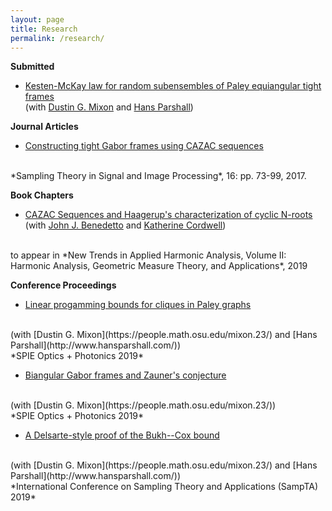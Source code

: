 ```yaml
---
layout: page
title: Research
permalink: /research/
---
```

**Submitted**
* [Kesten-McKay law for random subensembles of Paley equiangular tight 
frames](https://arxiv.org/abs/1905.04360) 
<br/> (with 
[Dustin G. Mixon](https://people.math.osu.edu/mixon.23/)
and [Hans Parshall](http://www.hansparshall.com/))

**Journal Articles**
* [Constructing tight Gabor frames 
using CAZAC sequences](https://arxiv.org/abs/1611.00818)
<br/>
*Sampling Theory in Signal and Image Processing*, 16: pp. 73-99, 2017.

**Book Chapters**
* [CAZAC Sequences and Haagerup's characterization of cyclic N-roots](https://www.math.umd.edu/~jjb/2018-03-17BCMcazac.pdf)
<br/> (with
[John J. Benedetto](https://www.math.umd.edu/~jjb/) and
[Katherine Cordwell](http://www.cs.cmu.edu/~kcordwel/))
<br/>
to appear in *New Trends in Applied Harmonic Analysis, Volume II: 
Harmonic Analysis, Geometric Measure Theory, and Applications*, 2019

**Conference Proceedings**
* [Linear progamming bounds for cliques in Paley graphs](https://arxiv.org/abs/1907.05971)
<br/>
(with 
[Dustin G. Mixon](https://people.math.osu.edu/mixon.23/)
and [Hans Parshall](http://www.hansparshall.com/))
<br/>
*SPIE Optics + Photonics 2019*

* [Biangular Gabor frames and Zauner's conjecture](https://arxiv.org/abs/1908.02801)
<br/>
(with 
[Dustin G. Mixon](https://people.math.osu.edu/mixon.23/))
<br/>
*SPIE Optics + Photonics 2019*

* [A Delsarte-style proof of the Bukh--Cox bound](https://arxiv.org/abs/1902.00926)
<br/>
(with 
[Dustin G. Mixon](https://people.math.osu.edu/mixon.23/)
and [Hans Parshall](http://www.hansparshall.com/))
<br/>
*International Conference on Sampling Theory and Applications (SampTA) 2019*
